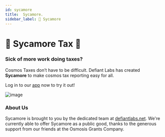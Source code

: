 ```yaml
---
id: sycamore
title:  Sycamore.
sidebar_label: 🌳 Sycamore
---
```

# 🌳 Sycamore Tax 🌳

### Sick of more work doing taxes? 

Cosmos Taxes don’t have to be difficult. Defiant Labs has created **Sycamore** to make cosmos tax reporting easy for all.

Log in to our [app](https://app.sycamore.tax/) now to try it out!

![image](https://github.com/DefiantLabs/defiant-docs/assets/807940/0a3e6517-9411-4cfd-8bf6-aa5e1ce3709e)

### About Us
Sycamore is brought to you by the dedicated team at [defiantlabs.net](http://defiantlabs.net). We're currently able to offer Sycamore as a public good, thanks to the generous support from our friends at the Osmosis Grants Company.
